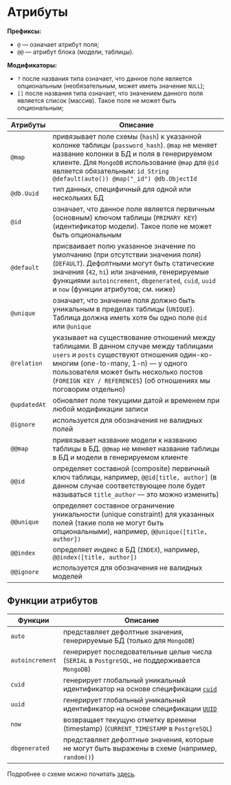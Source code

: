 # Атрибуты

**Префиксы:**
- `@` — означает атрибут поля;
- `@@` — атрибут блока (модели, таблицы).

**Модификаторы:**
- `?` после названия типа означает, что данное поле является опциональным (необязательным, может иметь значение `NULL`);
- `[]` после названия типа означает, что значением данного поля является список (массив). Такое поле не может быть опциональным;

| Атрибуты     | Описание                                                                                                                                                                                                                                                                              |
|--------------|---------------------------------------------------------------------------------------------------------------------------------------------------------------------------------------------------------------------------------------------------------------------------------------|
| `@map`       | привязывает поле схемы (`hash`) к указанной колонке таблицы (`password_hash`). `@map` не меняет название колонки в БД и поля в генерируемом клиенте. Для `MongoDB` использование `@map` для `@id` является обязательным: `id String @default(auto()) @map("_id") @db.ObjectId`        |
| `@db.Uuid`   | тип данных, специфичный для одной или нескольких БД                                                                                                                                                                                                                                   |
| `@id`        | означает, что данное поле является первичным (основным) ключом таблицы (`PRIMARY KEY`) (идентификатор модели). Такое поле не может быть опциональным                                                                                                                                  |
| `@default`   | присваивает полю указанное значение по умолчанию (при отсутствии значения поля) (`DEFAULT`). Дефолтными могут быть статические значения (`42`, `hi`) или значения, генерируемые функциями `autoincrement`, `dbgenerated`, `cuid`, `uuid` и `now` (функции атрибутов; см. ниже)        |
| `@unique`    | означает, что значение поля должно быть уникальным в пределах таблицы (`UNIQUE`). Таблица должна иметь хотя бы одно поле `@id` или `@unique`                                                                                                                                          |
| `@relation`  | указывает на существование отношений между таблицами. В данном случае между таблицами `users` и `posts` существуют отношения один-ко-многим (one-to-many, 1-n) — у одного пользователя может быть несколько постов (`FOREIGN KEY / REFERENCES`) (об отношениях мы поговорим отдельно) |
| `@updatedAt` | обновляет поле текущими датой и временем при любой модификации записи                                                                                                                                                                                                                 |
| `@ignore`    | используется для обозначения не валидных полей                                                                                                                                                                                                                                        |
| `@@map`      | привязывает название модели к названию таблицы в БД. `@@map` не меняет название таблицы в БД и модели в генерируемом клиенте                                                                                                                                                          |
| `@@id`       | определяет составной (composite) первичный ключ таблицы, например, `@@id[title, author]` (в данном случае соответствующее поле будет называться `title_author` — это можно изменить)                                                                                                  |
| `@@unique`   | определяет составное ограничение уникальности (unique constraint) для указанных полей (такие поля не могут быть опциональными), например, `@@unique([title, author])`                                                                                                                 |
| `@@index`    | определяет индекс в БД (`INDEX`), например, `@@index([title, author])`                                                                                                                                                                                                                |
| `@@ignore`   | используется для обозначения не валидных моделей                                                                                                                                                                                                                                      |

## Функции атрибутов

| Функции         | Описание                                                                                                            |
|-----------------|---------------------------------------------------------------------------------------------------------------------|
| `auto`          | представляет дефолтные значения, генерируемые БД (только для `MongoDB`)                                             |
| `autoincrement` | генерирует последовательные целые числа (`SERIAL` в `PostgreSQL`, не поддерживается `MongoDB`)                      |
| `cuid`          | генерирует глобальный уникальный идентификатор на основе спецификации [`cuid`](https://github.com/ericelliott/cuid) |
| `uuid`          | генерирует глобальный уникальный идентификатор на основе спецификации [`UUID`](https://ru.wikipedia.org/wiki/UUID)  |
| `now`           | возвращает текущую отметку времени (timestamp) (`CURRENT_TIMESTAMP` в `PostgreSQL`)                                 |
| `dbgenerated`   | представляет дефолтные значения, которые не могут быть выражены в схеме (например, `random()`)                      |

Подробнее о схеме можно почитать [здесь](https://www.prisma.io/docs/reference/api-reference/prisma-schema-reference).
